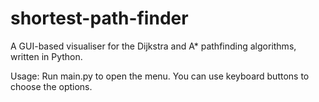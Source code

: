 # shortest-path-finder
A GUI-based visualiser for the Dijkstra and A* pathfinding algorithms, written in Python.

Usage:
Run main.py to open the menu. You can use keyboard buttons to choose the options.
